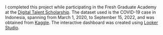 I completed this project while participating in the Fresh Graduate Academy at the [Digital Talent Scholarship](https://www.linkedin.com/in/indahsh/details/education/968984033/multiple-media-viewer/?profileId=ACoAADQ0K_IBB-BflJ1wnBkU3Z47qF6xVW9xyvI&treasuryMediaId=1714306461924). The dataset used is the COVID-19 case in Indonesia, spanning from March 1, 2020, to September 15, 2022, and was obtained from [Kaggle](https://www.kaggle.com/datasets/hendratno/covid19-indonesia?resource=download). The interactive dashboard was created using [Looker Studio](https://lookerstudio.google.com/reporting/29d3df9b-9966-4874-a23b-513b86a9ed0b).
